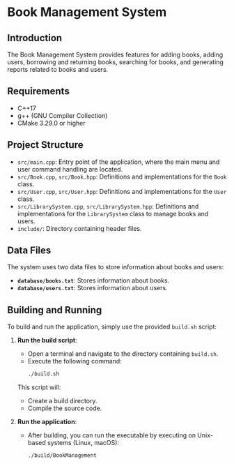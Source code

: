 # Book Management System

## Introduction

The Book Management System provides features for adding books, adding users, borrowing and returning books, searching for books, and generating reports related to books and users.

## Requirements

- C++17
- g++ (GNU Compiler Collection)
- CMake 3.29.0 or higher

## Project Structure

- `src/main.cpp`: Entry point of the application, where the main menu and user command handling are located.
- `src/Book.cpp`, `src/Book.hpp`: Definitions and implementations for the `Book` class.
- `src/User.cpp`, `src/User.hpp`: Definitions and implementations for the `User` class.
- `src/LibrarySystem.cpp`, `src/LibrarySystem.hpp`: Definitions and implementations for the `LibrarySystem` class to manage books and users.
- `include/`: Directory containing header files.

## Data Files

The system uses two data files to store information about books and users:

- **`database/books.txt`**: Stores information about books.
- **`database/users.txt`**: Stores information about users.

## Building and Running

To build and run the application, simply use the provided `build.sh` script:
1. **Run the build script**:
   - Open a terminal and navigate to the directory containing `build.sh`.
   - Execute the following command:
     ```bash
     ./build.sh
     ```

   This script will:
   - Create a build directory.
   - Compile the source code.

2. **Run the application**:
   - After building, you can run the executable by executing on Unix-based systems (Linux, macOS):
        ```bash
        ./build/BookManagement
        ```


